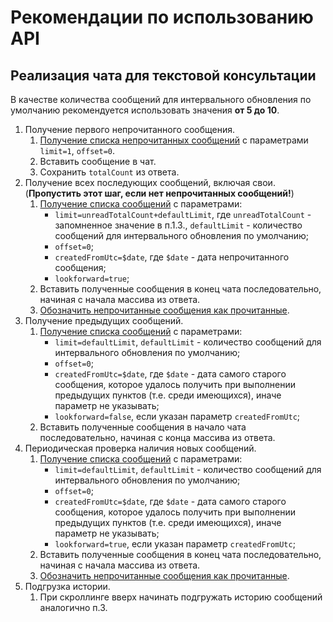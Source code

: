 # Рекомендации по использованию API

## Реализация чата для текстовой консультации

В качестве количества сообщений для интервального обновления по умолчанию рекомендуется использовать значения **от 5 до 10**.

1. Получение первого непрочитанного сообщения.
	1. [Получение списка непрочитанных сообщений](./messages.md#Получение-списка-непрочитанных-сообщений) с параметрами `limit=1`, `offset=0`.
	2. Вставить сообщение в чат.
	3. Сохранить `totalCount` из ответа.
2. Получение всех последующих сообщений, включая свои. (**Пропустить этот шаг, если нет непрочитанных сообщений!**)
	1. [Получение списка сообщений](./messages.md#Получение-списка-сообщений) с параметрами:
		* `limit=unreadTotalCount+defaultLimit`, где `unreadTotalCount` - запомненное значение в п.1.3., `defaultLimit` - количество сообщений для интервального обновления по умолчанию;
		* `offset=0`;
		* `createdFromUtc=$date`, где `$date` - дата непрочитанного сообщения;
		* `lookforward=true`;
	2. Вставить полученные сообщения в конец чата последовательно, начиная с начала массива из ответа.
	3. [Обозначить непрочитанные сообщения как прочитанные](./messages.md#Пометить-сообщения-как-прочитанные).
3. Получение предыдущих сообщений.
	1. [Получение списка сообщений](./messages.md#Получение-списка-сообщений) с параметрами:
		* `limit=defaultLimit`, `defaultLimit` - количество сообщений для интервального обновления по умолчанию;
		* `offset=0`;
		* `createdFromUtc=$date`, где `$date` - дата самого старого сообщения, которое удалось получить при выполнении предыдущих пунктов (т.е. среди имеющихся), иначе параметр не указывать;
		* `lookforward=false`, если указан параметр `createdFromUtc`;
	2. Вставить полученные сообщения в начало чата последовательно, начиная с конца массива из ответа.
4. Периодическая проверка наличия новых сообщений.
	1. [Получение списка сообщений](./messages.md#Получение-списка-сообщений) с параметрами:
		* `limit=defaultLimit`, `defaultLimit` - количество сообщений для интервального обновления по умолчанию;
		* `offset=0`;
		* `createdFromUtc=$date`, где `$date` - дата самого старого сообщения, которое удалось получить при выполнении предыдущих пунктов (т.е. среди имеющихся), иначе параметр не указывать;
		* `lookforward=true`, если указан параметр `createdFromUtc`;
	2. Вставить полученные сообщения в конец чата последовательно, начиная с начала массива из ответа.
	3. [Обозначить непрочитанные сообщения как прочитанные](./messages.md#Пометить-сообщения-как-прочитанные).
5. Подгрузка истории.
	1. При скроллинге вверх начинать подгружать историю сообщений аналогично п.3.
